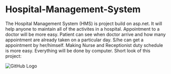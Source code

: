 # Hospital-Management-System

The Hospital Management System (HMS) is project build on asp.net. It will help anyone to maintain all of the activites in a hospital.
Appointment to a doctor will be more easy. Patient can see when doctor arrive and how many appointment are already taken on a particular day. S/he can get a appointment by her/himself.
Making Nurse and Receptionist duty schedule is more easy. Everything will be done by computer.
Short look of this project:


![GitHub Logo](#link)
